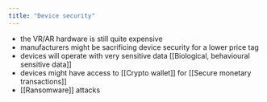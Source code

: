 ```yaml
---
title: "Device security"
---
```

- the VR/AR hardware is still quite expensive
- manufacturers might be sacrificing device security for a lower price tag
- devices will operate with very sensitive data [[Biological, behavioural sensitive data]]
- devices might have access to [[Crypto wallet]] for [[Secure monetary transactions]]
- [[Ransomware]] attacks